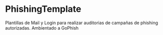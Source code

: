 # PhishingTemplate
Plantillas de Mail y Login para realizar auditorias de campañas de phishing autorizadas. Ambientado a GoPhish
